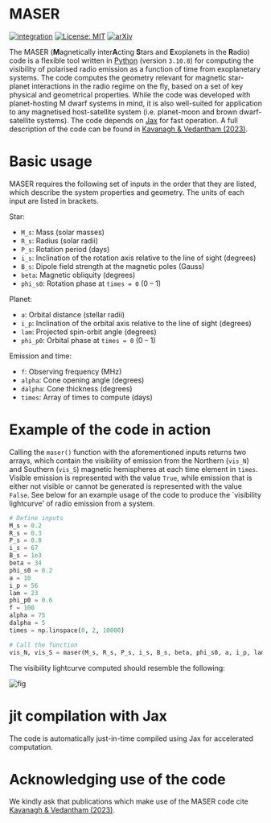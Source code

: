 # MASER

[![integration](https://github.com/KSmithyy/maser/actions/workflows/tests.yml/badge.svg)](https://github.com/KSmithyy/maser/actions/workflows/tests.yml)
[![License: MIT](https://img.shields.io/badge/License-MIT-yellow.svg)](https://opensource.org/licenses/MIT)
[![arXiv](http://img.shields.io/badge/arXiv-2307.02555-blue.svg?style=flat)](http://arxiv.org/abs/2307.02555)
<!-- [![PyPI version](https://badge.fury.io/py/maser.svg)](https://badge.fury.io/py/maser) -->

The MASER (**M**agnetically inter**A**cting **S**tars and **E**xoplanets in the **R**adio) code is a flexible tool written in [Python](https://www.python.org/) (version `3.10.8`) for computing the visibility of polarised radio emission as a function of time from exoplanetary systems. The code computes the geometry relevant for magnetic star-planet interactions in the radio regime on the fly, based on a set of key physical and geometrical properties. While the code was developed with planet-hosting M dwarf systems in mind, it is also well-suited for application to any magnetised host-satellite system (i.e. planet-moon and brown dwarf-satellite systems). The code depends on [Jax](https://github.com/google/jax) for fast operation. A full description of the code can be found in [Kavanagh & Vedantham (2023)](https://arxiv.org/abs/2307.02555).

# Basic usage
MASER requires the following set of inputs in the order that they are listed, which describe the system properties and geometry. The units of each input are listed in brackets.

Star:
- `M_s`: Mass (solar masses)
- `R_s`: Radius (solar radii)
- `P_s`: Rotation period (days)
- `i_s`: Inclination of the rotation axis relative to the line of sight (degrees)
- `B_s`: Dipole field strength at the magnetic poles (Gauss)
- `beta`: Magnetic obliquity (degrees)
- `phi_s0`: Rotation phase at ``times = 0`` (0 – 1)

Planet:
- `a`: Orbital distance (stellar radii)
- `i_p`: Inclination of the orbital axis relative to the line of sight (degrees)
- `lam`: Projected spin-orbit angle (degrees)
- `phi_p0`: Orbital phase at ``times = 0`` (0 – 1)

Emission and time:
- `f`: Observing frequency (MHz)
- `alpha`: Cone opening angle (degrees)
- `dalpha`: Cone thickness (degrees)
- `times`: Array of times to compute (days)

# Example of the code in action
Calling the `maser()` function with the aforementioned inputs returns two arrays, which contain the visibility of emission from the Northern (`vis_N`) and Southern (`vis_S`) magnetic hemispheres at each time element in `times`. Visible emission is represented with the value `True`, while emission that is either not visible or cannot be generated is represented with the value `False`. See below for an example usage of the code to produce the \`visibility lightcurve' of radio emission from a system.
```python
# Define inputs
M_s = 0.2
R_s = 0.3
P_s = 0.8
i_s = 67
B_s = 1e3
beta = 34
phi_s0 = 0.2
a = 10
i_p = 56
lam = 23
phi_p0 = 0.6
f = 100
alpha = 75
dalpha = 5
times = np.linspace(0, 2, 10000)

# Call the function
vis_N, vis_S = maser(M_s, R_s, P_s, i_s, B_s, beta, phi_s0, a, i_p, lam, phi_p0, f, alpha, dalpha, times)
```
The visibility lightcurve computed should resemble the following:

![fig](https://user-images.githubusercontent.com/24622499/232755000-d36b8aa1-d747-4c8a-a97c-0249238bb99e.png)

# jit compilation with Jax
The code is automatically just-in-time compiled using Jax for accelerated computation.

# Acknowledging use of the code
We kindly ask that publications which make use of the MASER code cite [Kavanagh & Vedantham (2023)](https://arxiv.org/abs/2307.02555).
